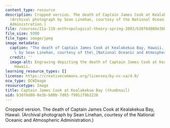 ```yaml
---
content_type: resource
description: Cropped version. The death of Captain James Cook at Kealakekua Bay, Hawaii.
  (Archival photograph by Sean Linehan, courtesy of the National Oceanic and Atmospheric
  Administration.)
file: /courses/21a-110-anthropological-theory-spring-2003/b38f6d808e3bb00b7d03f9911f9b2220_21a-110s03-th.jpg
file_size: 9390
file_type: image/jpeg
image_metadata:
  caption: "The death of Captain James Cook at Kealakekua Bay, Hawaii. (Archival photograph\
    \ by Sean Linehan, courtesy of the\_[National Oceanic and Atmospheric Administration](https://photolib.noaa.gov/).)"
  credit: ''
  image-alt: Engraving depicting the death of Captain James Cook at Kealakekua Bay,
    Hawaii.
learning_resource_types: []
license: https://creativecommons.org/licenses/by-nc-sa/4.0/
ocw_type: OCWImage
resourcetype: Image
title: Captain James Cook at Kealakekua Bay (thumbnail)
uid: b38f6d80-8e3b-b00b-7d03-f9911f9b2220
---
```

Cropped version. The death of Captain James Cook at Kealakekua Bay, Hawaii. (Archival photograph by Sean Linehan, courtesy of the National Oceanic and Atmospheric Administration.)